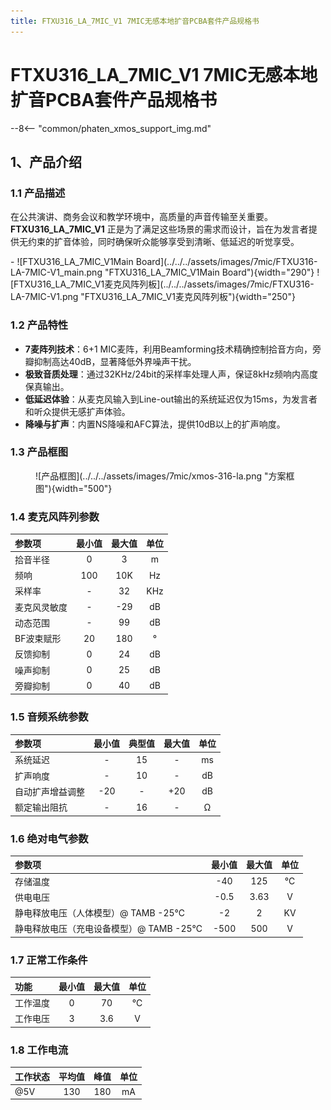 ```yaml
---
title: FTXU316_LA_7MIC_V1 7MIC无感本地扩音PCBA套件产品规格书
---
```



# FTXU316_LA_7MIC_V1 7MIC无感本地扩音PCBA套件产品规格书

--8<-- "common/phaten_xmos_support_img.md"

## 1、产品介绍
### 1.1 产品描述

在公共演讲、商务会议和教学环境中，高质量的声音传输至关重要。**FTXU316_LA_7MIC_V1** 正是为了满足这些场景的需求而设计，旨在为发言者提供无约束的扩音体验，同时确保听众能够享受到清晰、低延迟的听觉享受。

<div class="grid cards" markdown>
- ![FTXU316_LA_7MIC_V1Main Board](../../../assets/images/7mic/FTXU316-LA-7MIC-V1_main.png "FTXU316_LA_7MIC_V1Main Board"){width="290"}  ![FTXU316_LA_7MIC_V1麦克风阵列板](../../../assets/images/7mic/FTXU316-LA-7MIC-V1.png "FTXU316_LA_7MIC_V1麦克风阵列板"){width="250"}
</div>

### 1.2 产品特性

- **7麦阵列技术**：6+1 MIC麦阵，利用Beamforming技术精确控制拾音方向，旁瓣抑制高达40dB，显著降低外界噪声干扰。
- **极致音质处理**：通过32KHz/24bit的采样率处理人声，保证8kHz频响内高度保真输出。
- **低延迟体验**：从麦克风输入到Line-out输出的系统延迟仅为15ms，为发言者和听众提供无感扩声体验。
- **降噪与扩声**：内置NS降噪和AFC算法，提供10dB以上的扩声响度。

### 1.3 产品框图

<figure markdown="span">
  ![产品框图](../../../assets/images/7mic/xmos-316-la.png "方案框图"){width="500"}
  <figcaption></figcaption>
</figure>

### 1.4 麦克风阵列参数

| 参数项       | 最小值       | 最大值 | 单位   |
| :------------| :------: | :------: | :----: |
| 拾音半径      | 0           | 3      | m     |
| 频响         | 100          | 10K    | Hz    |
| 采样率       | -            | 32     | KHz   |
| 麦克风灵敏度  | -            | -29   | dB     |
| 动态范围     | -            | 99     | dB     |
| BF波束赋形   | 20           | 180    | °      |
| 反馈抑制     | 0            | 24     | dB     |
| 噪声抑制     | 0            | 25     | dB     |
| 旁瓣抑制     | 0            | 40     | dB     |


### 1.5 音频系统参数

|      参数项      |   最小值   | 典型值  |   最大值   |   单位   |
|:---------------|:---------:|:------:|:---------:|:-------:|
|     系统延迟     |    -     |    15   |     -    |    ms   |
|    扩声响度      |    -     |    10   |    -   |    dB   |
| 自动扩声增益调整 |    -20   |    -   |    +20    |    dB   |
|   额定输出阻抗    |    -    |    16   |     -     |    Ω    |

### 1.6 绝对电⽓参数

|            参数项             | 最小值  | 最大值 | 单位 |
|:---------------------------|:-------:|:------:|:----:|
|        存储温度          |   -40   |  125   |  ℃  |
|       供电电压         |  -0.5   | 3.63   |   V  |
| 静电释放电压（人体模型）@ TAMB -25℃ |   -2    |   2   |  KV  |
| 静电释放电压（充电设备模型）@ TAMB -25℃ |  -500  |  500  |   V  |

### 1.7 正常工作条件
|    功能    | 最小值 | 最大值 | 单位 |
|:---------|:------:|:------:|:----:|
| 工作温度  |   0    |   70   |  ℃   |
| 工作电压  |  3   |  3.6   |  V   |

### 1.8 工作电流
|⼯作状态   | 平均值 | 峰值 | 单位 |
|:---------|:------:|:------:|:----:|
| @5V      |   130  |   180  | mA   |


